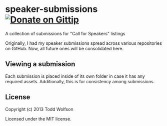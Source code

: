 # speaker-submissions [![Donate on Gittip](http://badgr.co/gittip/twolfson.png)](https://www.gittip.com/twolfson/)

A collection of submissions for "Call for Speakers" listings

Originally, I had my speaker submissions spread across various repositories on GitHub. Now, all future ones will be consolidated here.

## Viewing a submission
Each submission is placed inside of its own folder in case it has any required assets. Additionally, this is for consistency among submissions.

## License
Copyright (c) 2013 Todd Wolfson

Licensed under the MIT license.

